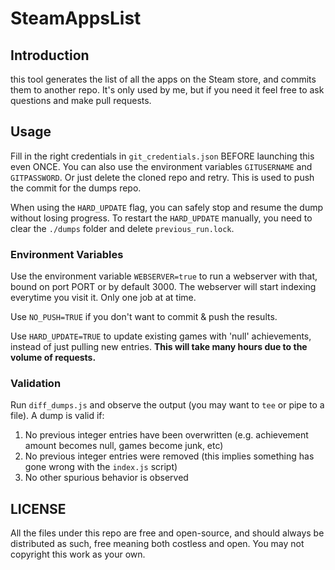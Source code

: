 SteamAppsList
===

## Introduction

this tool generates the list of all the apps on the Steam store, and commits them to another repo.
It's only used by me, but if you need it feel free to ask questions and make pull requests.

## Usage

Fill in the right credentials in `git_credentials.json` BEFORE launching this even ONCE.
You can also use the environment variables `GITUSERNAME` and `GITPASSWORD`.
Or just delete the cloned repo and retry.
This is used to push the commit for the dumps repo.

When using the `HARD_UPDATE` flag, you can safely stop and resume the dump without losing progress. To restart the `HARD_UPDATE` manually, you need to clear the `./dumps` folder and delete `previous_run.lock`.

### Environment Variables
Use the environment variable `WEBSERVER=true` to run a webserver with that, bound on port PORT or by default 3000.
The webserver will start indexing everytime you visit it. Only one job at at time.

Use `NO_PUSH=TRUE` if you don't want to commit & push the results.

Use `HARD_UPDATE=TRUE` to update existing games with 'null' achievements, instead of just pulling new entries. **This will take many hours due to the volume of requests.**

### Validation

Run `diff_dumps.js` and observe the output (you may want to `tee` or pipe to a file). A dump is valid if:
1. No previous integer entries have been overwritten (e.g. achievement amount becomes null, games become junk, etc)
1. No previous integer entries were removed (this implies something has gone wrong with the `index.js` script)
1. No other spurious behavior is observed

## LICENSE

All the files under this repo are free and open-source, and should always be distributed as such,
free meaning both costless and open.
You may not copyright this work as your own.
